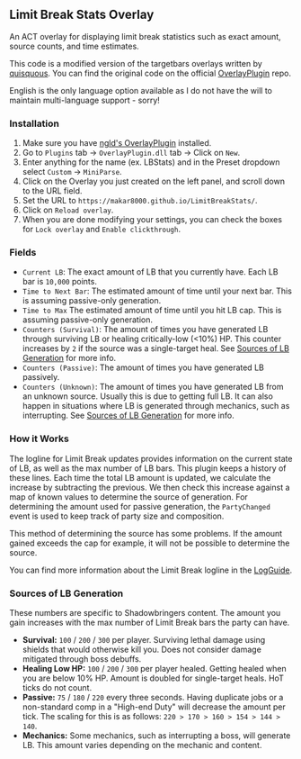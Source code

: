 ## Limit Break Stats Overlay

An ACT overlay for displaying limit break statistics such as exact amount, source counts, and time estimates.

This code is a modified version of the targetbars overlays written by [quisquous](https://github.com/quisquous). You can find the original code on the official [OverlayPlugin](https://github.com/ngld/OverlayPlugin) repo. 

English is the only language option available as I do not have the will to maintain multi-language support - sorry!

### Installation

1. Make sure you have [ngld's OverlayPlugin](https://gist.github.com/ngld/e2217563bbbe1750c0917217f136687d#how-do-i-install-overlayplugin-or-cactbot) installed.
2. Go to `Plugins` tab -> `OverlayPlugin.dll` tab -> Click on `New`.
3. Enter anything for the name (ex. LBStats) and in the Preset dropdown select `Custom` -> `MiniParse`.
4. Click on the Overlay you just created on the left panel, and scroll down to the URL field.
5. Set the URL to `https://makar8000.github.io/LimitBreakStats/`.
6. Click on `Reload overlay`.
7. When you are done modifying your settings, you can check the boxes for `Lock overlay` and `Enable clickthrough`.


### Fields

* `Current LB`: The exact amount of LB that you currently have. Each LB bar is `10,000` points.
* `Time to Next Bar`: The estimated amount of time until your next bar. This is assuming passive-only generation.
* `Time to Max` The estimated amount of time until you hit LB cap. This is assuming passive-only generation.
* `Counters (Survival)`: The amount of times you have generated LB through surviving LB or healing critically-low (<10%) HP. This counter increases by `2` if the source was a single-target heal. See [Sources of LB Generation](https://github.com/Makar8000/LimitBreakStats#sources-of-lb-generation) for more info.
* `Counters (Passive)`: The amount of times you have generated LB passively.
* `Counters (Unknown)`: The amount of times you have generated LB from an unknown source. Usually this is due to getting full LB. It can also happen in situations where LB is generated through mechanics, such as interrupting. See [Sources of LB Generation](https://github.com/Makar8000/LimitBreakStats#sources-of-lb-generation) for more info.


### How it Works

The logline for Limit Break updates provides information on the current state of LB, as well as the max number of LB bars. This plugin keeps a history of these lines. Each time the total LB amount is updated, we calculate the increase by subtracting the previous. We then check this increase against a map of known values to determine the source of generation. For determining the amount used for passive generation, the `PartyChanged` event is used to keep track of party size and composition.  

This method of determining the source has some problems. If the amount gained exceeds the cap for example, it will not be possible to determine the source.

You can find more information about the Limit Break logline in the [LogGuide](https://github.com/quisquous/cactbot/blob/main/docs/LogGuide.md#24-limitbreak).

### Sources of LB Generation

These numbers are specific to Shadowbringers content. The amount you gain increases with the max number of Limit Break bars the party can have.
* **Survival:** `100` / `200` / `300` per player. Surviving lethal damage using shields that would otherwise kill you. Does not consider damage mitigated through boss debuffs.
* **Healing Low HP:** `100` / `200` / `300` per player healed. Getting healed when you are below 10% HP. Amount is doubled for single-target heals. HoT ticks do not count. 
* **Passive:** `75` / `180` / `220` every three seconds. Having duplicate jobs or a non-standard comp in a "High-end Duty" will decrease the amount per tick. The scaling for this is as follows: `220 > 170 > 160 > 154 > 144 > 140`.
* **Mechanics:** Some mechanics, such as interrupting a boss, will generate LB. This amount varies depending on the mechanic and content.
